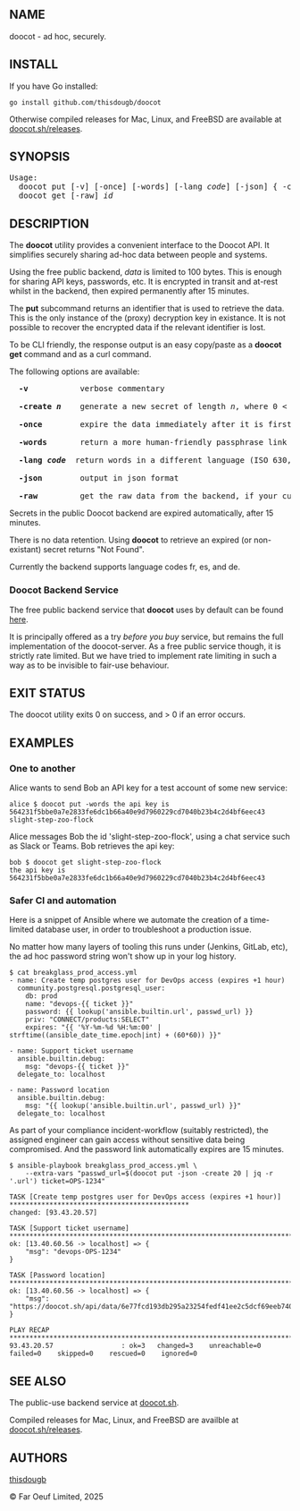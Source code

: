 ## NAME
doocot - ad hoc, securely.

## INSTALL

If you have Go installed:

```
go install github.com/thisdougb/doocot
```

Otherwise compiled releases for Mac, Linux, and FreeBSD are available at [doocot.sh/releases](https://doocot.sh/releases).

## SYNOPSIS

<pre>
Usage:
  doocot put [-v] [-once] [-words] [-lang <i>code</i>] [-json] { -create <i>n</i> | <i>data</i> }
  doocot get [-raw] <i>id</i>
</pre>

## DESCRIPTION

The **doocot** utility provides a convenient interface to the Doocot API. It simplifies securely sharing ad-hoc data between people and systems.

Using the free public backend, <i>data</i> is limited to 100 bytes.
This is enough for sharing API keys, passwords, etc.
It is encrypted in transit and at-rest whilst in the backend, then expired permanently after 15 minutes.

The **put** subcommand returns an identifier that is used to retrieve the data. This is the only instance of the (proxy) decryption key in existance. It is not possible to recover the encrypted data if the relevant identifier is lost.

To be CLI friendly, the response output is an easy copy/paste as a **doocot** **get** command and as a curl command.

The following options are available:

<pre>
  <strong>-v</strong>           verbose commentary

  <strong>-create <i>n</i></strong>    generate a new secret of length <i>n</i>, where 0 < <i>n</i> <= 100
                                                                         
  <strong>-once </n></strong>       expire the data immediately after it is first accessed

  <strong>-words</strong>       return a more human-friendly passphrase link rather than hex string

  <strong>-lang <i>code</i></strong>  return words in a different language (ISO 630, such as 'fr' for french.)

  <strong>-json</strong>        output in json format

  <strong>-raw</strong>         get the raw data from the backend, if your curious about secure storage
</pre>


Secrets in the public Doocot backend are expired automatically, after 15 minutes. 

There is no data retention. Using **doocot** to retrieve an expired (or non-existant) secret returns "Not Found".

Currently the backend supports language codes fr, es, and de.

### Doocot Backend Service

The free public backend service that **doocot** uses by default can be found [here](https://doocot.sh).

It is principally offered as a try *before you buy* service, but remains the full implementation of the doocot-server.
As a free public service though, it is strictly rate limited.
But we have tried to implement rate limiting in such a way as to be invisible to fair-use behaviour.

## EXIT STATUS

The doocot utility exits 0 on success, and > 0 if an error occurs.

## EXAMPLES

### One to another

Alice wants to send Bob an API key for a test account of some new service:

```
alice $ doocot put -words the api key is 564231f5bbe0a7e2833fe6dc1b66a40e9d7960229cd7040b23b4c2d4bf6eec43
slight-step-zoo-flock
```

Alice messages Bob the id 'slight-step-zoo-flock', using a chat service such as Slack or Teams.
Bob retrieves the api key:

```
bob $ doocot get slight-step-zoo-flock
the api key is 564231f5bbe0a7e2833fe6dc1b66a40e9d7960229cd7040b23b4c2d4bf6eec43
```

### Safer CI and automation

Here is a snippet of Ansible where we automate the creation of a time-limited database user, in order to troubleshoot a production issue.

No matter how many layers of tooling this runs under (Jenkins, GitLab, etc), the ad hoc password string won't show up in your log history.

```
$ cat breakglass_prod_access.yml
- name: Create temp postgres user for DevOps access (expires +1 hour)
  community.postgresql.postgresql_user:
    db: prod
    name: "devops-{{ ticket }}"
    password: {{ lookup('ansible.builtin.url', passwd_url) }}
    priv: "CONNECT/products:SELECT"
    expires: "{{ '%Y-%m-%d %H:%m:00' | strftime((ansible_date_time.epoch|int) + (60*60)) }}"

- name: Support ticket username
  ansible.builtin.debug:
    msg: "devops-{{ ticket }}"
  delegate_to: localhost

- name: Password location
  ansible.builtin.debug:
    msg: "{{ lookup('ansible.builtin.url', passwd_url) }}"
  delegate_to: localhost
```

As part of your compliance incident-workflow (suitably restricted), the assigned engineer can gain access without sensitive data being compromised.
And the password link automatically expires are 15 minutes.

```
$ ansible-playbook breakglass_prod_access.yml \
    --extra-vars "passwd_url=$(doocot put -json -create 20 | jq -r '.url') ticket=OPS-1234"

TASK [Create temp postgres user for DevOps access (expires +1 hour)] *********************************************
changed: [93.43.20.57]

TASK [Support ticket username] ***********************************************************************************
ok: [13.40.60.56 -> localhost] => {
    "msg": "devops-OPS-1234"
}

TASK [Password location] *****************************************************************************************
ok: [13.40.60.56 -> localhost] => {
    "msg": "https://doocot.sh/api/data/6e77fcd193db295a23254fedf41ee2c5dcf69eeb7401445d08f7d7d947d96419"
}

PLAY RECAP *******************************************************************************************************
93.43.20.57                 : ok=3   changed=3    unreachable=0    failed=0    skipped=0    rescued=0    ignored=0   
```

## SEE ALSO

The public-use backend service at [doocot.sh](https://doocot.sh).

Compiled releases for Mac, Linux, and FreeBSD are availble at [doocot.sh/releases](https://doocot.sh/releases).

## AUTHORS

[thisdougb](https://github.com/thisdougb)

&copy; Far Oeuf Limited, 2025
